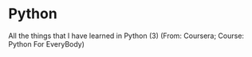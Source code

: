# Python
All the things that I have learned in Python (3)
(From: Coursera; Course: Python For EveryBody)
